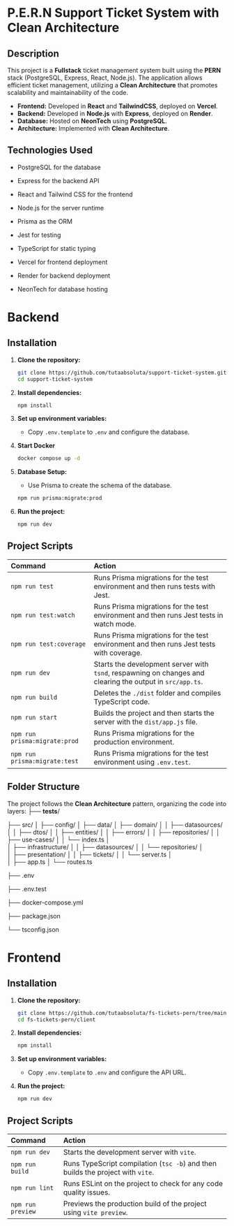 # P.E.R.N Support Ticket System with Clean Architecture

## Description

This project is a **Fullstack** ticket management system built using the **PERN** stack (PostgreSQL, Express, React, Node.js). The application allows efficient ticket management, utilizing a **Clean Architecture** that promotes scalability and maintainability of the code.

- **Frontend:** Developed in **React** and **TailwindCSS**, deployed on **Vercel**.
- **Backend:** Developed in **Node.js** with **Express**, deployed on **Render**.
- **Database:** Hosted on **NeonTech** using **PostgreSQL**.
- **Architecture:** Implemented with **Clean Architecture**.

## Technologies Used
- PostgreSQL for the database

- Express for the backend API

- React and Tailwind CSS for the frontend

- Node.js for the server runtime

- Prisma as the ORM

- Jest for testing

- TypeScript for static typing

- Vercel for frontend deployment

- Render for backend deployment

- NeonTech for database hosting

# Backend

## Installation
1. **Clone the repository:**

   ```bash
   git clone https://github.com/tutaabsoluta/support-ticket-system.git
   cd support-ticket-system
   ```

2. **Install dependencies:**

   ```bash
   npm install
   ```


3. **Set up environment variables:**

   - Copy `.env.template` to `.env` and configure the database.

4. **Start Docker**
   ```bash
   docker compose up -d
   ```

5. **Database Setup:**

   - Use Prisma to create the schema of the database.

   ```bash
   npm run prisma:migrate:prod
   ```

6. **Run the project:**

   ```bash
   npm run dev
   ```

## Project Scripts

| Command                   | Action                                                                                                 |
| :------------------------- | :----------------------------------------------------------------------------------------------------- |
| `npm run test`             | Runs Prisma migrations for the test environment and then runs tests with Jest.                         |
| `npm run test:watch`       | Runs Prisma migrations for the test environment and then runs Jest tests in watch mode.                |
| `npm run test:coverage`    | Runs Prisma migrations for the test environment and then runs Jest tests with coverage.                |
| `npm run dev`              | Starts the development server with `tsnd`, respawning on changes and clearing the output in `src/app.ts`. |
| `npm run build`            | Deletes the `./dist` folder and compiles TypeScript code.                                              |
| `npm run start`            | Builds the project and then starts the server with the `dist/app.js` file.                             |
| `npm run prisma:migrate:prod` | Runs Prisma migrations for the production environment.                                               |
| `npm run prisma:migrate:test` | Runs Prisma migrations for the test environment using `.env.test`.                                      |


## Folder Structure

The project follows the **Clean Architecture** pattern, organizing the code into layers:
├── __tests__/

├── src/
│   ├── config/
│   ├── data/
│   ├── domain/
│   │   ├── datasources/
│   │   ├── dtos/
│   │   ├── entities/
│   │   ├── errors/
│   │   ├── repositories/
│   │   ├── use-cases/
│   │   └── index.ts
│   
│   ├── infrastructure/
│   │   ├── datasources/
│   │   └── repositories/
│   
│   ├── presentation/
│   │   ├── tickets/
│   │   └── server.ts
│   
│   ├── app.ts
│   └── routes.ts

├── .env

├── .env.test

├── docker-compose.yml

├── package.json

└── tsconfig.json

# Frontend 

## Installation
1. **Clone the repository:**

   ```bash
   git clone https://github.com/tutaabsoluta/fs-tickets-pern/tree/main/client.git
   cd fs-tickets-pern/client
   ```

2. **Install dependencies:**

   ```bash
   npm install
   ```


3. **Set up environment variables:**

   - Copy `.env.template` to `.env` and configure the API URL.


4. **Run the project:**

   ```bash
   npm run dev
   ```

## Project Scripts

| Command             | Action                                                                                   |
| :------------------- | :---------------------------------------------------------------------------------------- |
| `npm run dev`        | Starts the development server with `vite`.                                                |
| `npm run build`      | Runs TypeScript compilation (`tsc -b`) and then builds the project with `vite`.           |
| `npm run lint`       | Runs ESLint on the project to check for any code quality issues.                          |
| `npm run preview`    | Previews the production build of the project using `vite preview`.                        |


